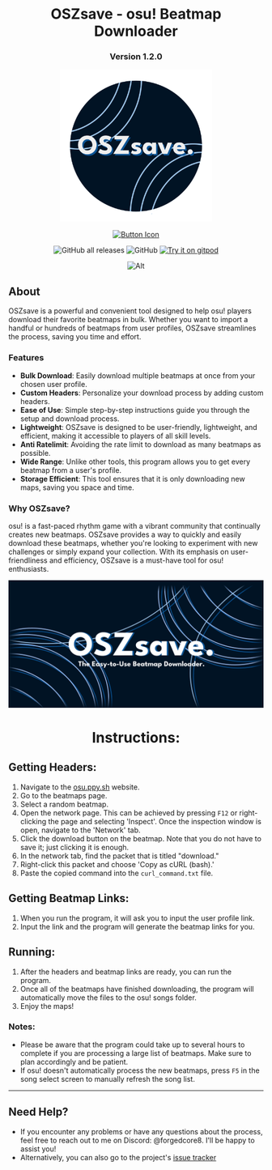 <div align=center>
    
# OSZsave - osu! Beatmap Downloader
### Version 1.2.0

<img src="readme/oszsave.png"
           alt="OSZsave logo"
             style="height: 300px; width: auto;" />
             
[![Button Icon]][Link]

[Button Icon]: https://img.shields.io/badge/Installation-0b5394?style=for-the-badge&logoColor=white&logo=DocuSign

[Link]: https://github.com/ForgedCore8/OSZsave/releases/latest/download/oszsave.exe

![GitHub all releases](https://img.shields.io/github/downloads/ForgedCore8/OSZsave/total) ![GitHub](https://img.shields.io/github/license/ForgedCore8/OSZsave) [![Try it on gitpod](https://img.shields.io/badge/try-on%20gitpod-brightgreen.svg)](https://gitpod.io/#https://github.com/ForgedCore8/OSZsave)

![Alt](https://repobeats.axiom.co/api/embed/1da7c935726e07d16ffc00d3ab4287d8afa5f817.svg "Repobeats analytics image")
</div>
   
## About

OSZsave is a powerful and convenient tool designed to help osu! players download their favorite beatmaps in bulk. Whether you want to import a handful or hundreds of beatmaps from user profiles, OSZsave streamlines the process, saving you time and effort.

### Features
- **Bulk Download**: Easily download multiple beatmaps at once from your chosen user profile.
- **Custom Headers**: Personalize your download process by adding custom headers.
- **Ease of Use**: Simple step-by-step instructions guide you through the setup and download process.
- **Lightweight**: OSZsave is designed to be user-friendly, lightweight, and efficient, making it accessible to players of all skill levels.
- **Anti Ratelimit**: Avoiding the rate limit to download as many beatmaps as possible.
- **Wide Range**: Unlike other tools, this program allows you to get every beatmap from a user's profile.
- **Storage Efficient**: This tool ensures that it is only downloading new maps, saving you space and time.

### Why OSZsave?
osu! is a fast-paced rhythm game with a vibrant community that continually creates new beatmaps. OSZsave provides a way to quickly and easily download these beatmaps, whether you're looking to experiment with new challenges or simply expand your collection. With its emphasis on user-friendliness and efficiency, OSZsave is a must-have tool for osu! enthusiasts.

<img src="readme/OSZbanner-lite.png"
           alt="OSZ Banner"/>
<div align=center>
    
# Instructions:
</div>

## Getting Headers:

1. Navigate to the [osu.ppy.sh](https://osu.ppy.sh) website.
2. Go to the beatmaps page.
3. Select a random beatmap.
4. Open the network page. This can be achieved by pressing `F12` or right-clicking the page and selecting 'Inspect'. Once the inspection window is open, navigate to the 'Network' tab.
5. Click the download button on the beatmap. Note that you do not have to save it; just clicking it is enough.
6. In the network tab, find the packet that is titled "download."
7. Right-click this packet and choose 'Copy as cURL (bash).'
8. Paste the copied command into the `curl_command.txt` file.

## Getting Beatmap Links:

1. When you run the program, it will ask you to input the user profile link.
2. Input the link and the program will generate the beatmap links for you.

## Running:

1. After the headers and beatmap links are ready, you can run the program.
2. Once all of the beatmaps have finished downloading, the program will automatically move the files to the osu! songs folder.
3. Enjoy the maps!

### Notes:
- Please be aware that the program could take up to several hours to complete if you are processing a large list of beatmaps. Make sure to plan accordingly and be patient.
- If osu! doesn't automatically process the new beatmaps, press `F5` in the song select screen to manually refresh the song list.

---

## Need Help?
- If you encounter any problems or have any questions about the process, feel free to reach out to me on Discord: @forgedcore8. I'll be happy to assist you!
- Alternatively, you can also go to the project's [issue tracker](https://github.com/ForgedCore8/OSZsave/issues)

